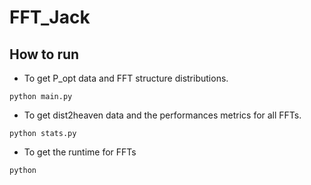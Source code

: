 # FFT_Jack
## How to run
- To get P_opt data and FFT structure distributions.
```
python main.py
```

- To get dist2heaven data and the performances metrics for all FFTs.
```
python stats.py
```

- To get the runtime for FFTs
```
python
```
